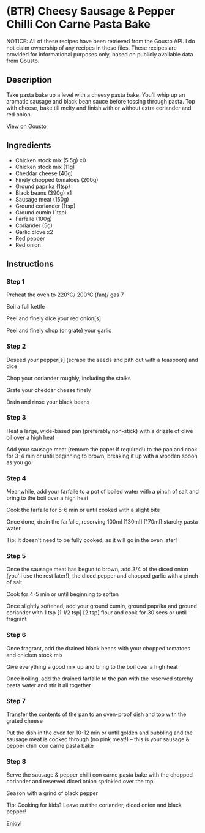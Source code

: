# (BTR) Cheesy Sausage & Pepper Chilli Con Carne Pasta Bake

NOTICE: All of these recipes have been retrieved from the Gousto API. I do not claim ownership of any recipes in these files. These recipes are provided for informational purposes only, based on publicly available data from Gousto.

## Description

Take pasta bake up a level with a cheesy pasta bake. You’ll whip up an aromatic sausage and black bean sauce before tossing through pasta. Top with cheese, bake till melty and finish with or without extra coriander and red onion.

[View on Gousto](https://www.gousto.co.uk/recipes/cookbook/sausage-pepper-chilli-con-carne-pasta-bake)

## Ingredients

- Chicken stock mix (5.5g) x0
- Chicken stock mix (11g)
- Cheddar cheese (40g)
- Finely chopped tomatoes (200g)
- Ground paprika (1tsp)
- Black beans (390g) x1
- Sausage meat (150g)
- Ground coriander (1tsp)
- Ground cumin (1tsp)
- Farfalle (100g)
- Coriander (5g)
- Garlic clove x2
- Red pepper
- Red onion

## Instructions


### Step 1

Preheat the oven to 220°C/ 200°C (fan)/ gas 7

Boil a full kettle

Peel and finely dice your red onion[s]

Peel and finely chop (or grate) your garlic


### Step 2

Deseed your pepper[s] (scrape the seeds and pith out with a teaspoon) and dice

Chop your coriander roughly, including the stalks

Grate your cheddar cheese finely

Drain and rinse your black beans


### Step 3

Heat a large, wide-based pan (preferably non-stick) with a drizzle of olive oil over a high heat

Add your sausage meat (remove the paper if required!) to the pan and cook for 3-4 min or until beginning to brown, breaking it up with a wooden spoon as you go


### Step 4

Meanwhile, add your farfalle to a pot of boiled water with a pinch of salt and bring to the boil over a high heat

Cook the farfalle for 5-6 min or until cooked with a slight bite

Once done, drain the farfalle, reserving 100ml <span class="text-purple">[130ml]</span> <span class="text-danger">[170ml]</span> starchy pasta water

Tip: It doesn't need to be fully cooked, as it will go in the oven later!


### Step 5

Once the sausage meat has begun to brown, add 3/4 of the diced onion (you'll use the rest later!), the diced pepper and chopped garlic with a pinch of salt

Cook for 4-5 min or until beginning to soften

Once slightly softened, add your ground cumin, ground paprika and ground coriander with 1 tsp <span class="text-purple">[1 1/2 tsp]</span> <span class="text-danger">[2 tsp] </span>flour and cook for 30 secs or until fragrant


### Step 6

Once fragrant, add the drained black beans with your chopped tomatoes and chicken stock mix

Give everything a good mix up and bring to the boil over a high heat

Once boiling, add the drained farfalle to the pan with the reserved starchy pasta water and stir it all together


### Step 7

Transfer the contents of the pan to an oven-proof dish and top with the grated cheese

Put the dish in the oven for 10-12 min or until golden and bubbling and the sausage meat is cooked through (no pink meat!) – this is your sausage & pepper chilli con carne pasta bake

### Step 8

Serve the sausage & pepper chilli con carne pasta bake with the chopped coriander and reserved diced onion sprinkled over the top

Season with a grind of black pepper

<span class="text-danger">Tip: Cooking for kids? Leave out the coriander, diced onion and black pepper!</span>

Enjoy!

